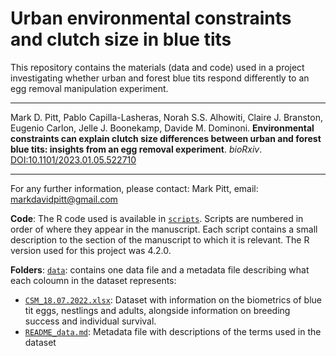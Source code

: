 # Urban environmental constraints and clutch size in blue tits


This repository contains the materials (data and code) used in a project investigating whether urban and forest blue tits respond differently to an egg removal manipulation experiment.

------------------------------------------------------------------------

Mark D. Pitt, Pablo Capilla-Lasheras, Norah S.S. Alhowiti, Claire J. Branston, Eugenio Carlon, Jelle J. Boonekamp, Davide M. Dominoni. **Environmental constraints can explain clutch size differences between urban and forest blue tits: insights from an egg removal experiment**. *bioRxiv*. [DOI:10.1101/2023.01.05.522710](https://www.biorxiv.org/content/10.1101/2023.01.05.522710v1)

------------------------------------------------------------------------

For any further information, please contact: Mark Pitt, email: [markdavidpitt\@gmail.com](mailto:markdavidpitt@gmail.com)

**Code**:
The R code used is available in  [`scripts`](https://github.com/MarkPitt99/R-script-for-clutch-size-paper/tree/main/scripts). Scripts are numbered in order of where they appear in the manuscript. Each script contains a small description to the section of the manuscript to which it is relevant. The R version used for this project was 4.2.0.

**Folders**:
[`data`](https://github.com/MarkPitt99/R-script-for-clutch-size-paper/tree/main/data): contains one data file and a metadata file describing what each coloumn in the dataset represents: 
* [`CSM_18.07.2022.xlsx`](https://github.com/MarkPitt99/R-script-for-clutch-size-paper/blob/main/data/CSM_18.07.2022.xlsx): Dataset with information on the biometrics of blue tit eggs, nestlings and adults, alongside information on breeding success and individual survival.
* [`README_data.md`](https://github.com/MarkPitt99/R-script-for-clutch-size-paper/blob/main/data/README_data.md): Metadata file with descriptions of the terms used in the dataset

